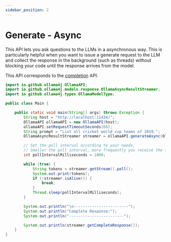 ```yaml
---
sidebar_position: 2
---
```


# Generate - Async

This API lets you ask questions to the LLMs in a asynchronous way.
This is particularly helpful when you want to issue a generate request to the LLM and collect the response in the
background (such as threads) without blocking your code until the response arrives from the model.

This API corresponds to
the [completion](https://github.com/jmorganca/ollama/blob/main/docs/api.md#generate-a-completion) API.

```java
import io.github.ollama4j.OllamaAPI;
import io.github.ollama4j.models.response.OllamaAsyncResultStreamer;
import io.github.ollama4j.types.OllamaModelType;

public class Main {

    public static void main(String[] args) throws Exception {
        String host = "http://localhost:11434/";
        OllamaAPI ollamaAPI = new OllamaAPI(host);
        ollamaAPI.setRequestTimeoutSeconds(60);
        String prompt = "List all cricket world cup teams of 2019.";
        OllamaAsyncResultStreamer streamer = ollamaAPI.generateAsync(OllamaModelType.LLAMA3, prompt, false);

        // Set the poll interval according to your needs. 
        // Smaller the poll interval, more frequently you receive the tokens.
        int pollIntervalMilliseconds = 1000;

        while (true) {
            String tokens = streamer.getStream().poll();
            System.out.print(tokens);
            if (!streamer.isAlive()) {
                break;
            }
            Thread.sleep(pollIntervalMilliseconds);
        }

        System.out.println("\n------------------------");
        System.out.println("Complete Response:");
        System.out.println("------------------------");

        System.out.println(streamer.getCompleteResponse());
    }
}
```